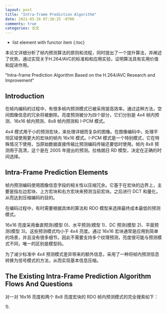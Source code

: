 ```yaml
---
layout: post
title: "Intra-frame Prediction Algorithm"
date: 2021-05-26 07:38:25 -0700
comments: true
categories: 论文
---
```


* list element with functor item
{:toc}

本论文详细分析了帧内预测算法的原则和流程，同时提出了一个提升算法，并阐述了优势。通过实现关于H.264/AVC的标准和和应用实验，证明算法具有实用价值和促进作用。

"Intra-frame Prediction Algorithm Based on the H.264/AVC Research and Improvement"

<!--more-->

## Introduction

在帧内编码的过程中，有很多帧内预测模式已被采用提高效率。通过这种方法，空间图像信息的冗余将被删除。亮度预测被分为四个部分，它们分别是 4x4 帧内预测、16x16 帧内预测、8x8 帧内预测和 I-PCM 模式。

4x4 模式用于小的预测宏块，来处理详细而复杂的图像。在图像编码中，处理平坦区域使用更大的宏块的帧内 16x16 模式。I-PCM 模式是一个特别模式，它在特殊情况下使用，当原始数据直接传输比预测编码传输还要低时使用。帧内 8x8 预测用于高清，这个是在 2005 年提出的预测。拉格朗日 RD 模型，决定在正确的时间选择。

## Intra-Frame Prediction Elements

帧内预测编码使用图像信息字段的相关性以压缩冗余。它基于在宏块的边界上，主要是指左边宏块、上方宏块和右方宏块来预测当前宏块。之后进行 DCT 和量化，从而达到压缩编码的目的。

在编码过程中，有时需要根据具体的算法和 RDO 模型来选择最终成本最低的预测模式。

16x16 亮度采用垂直预测(模型 0)、水平预测(模型 1)、DC 预测(模型 2)、平面预测(模型 3)。这些预测模式均小于 4x4 亮度。通过 16x16 宏块通常是应用到简单的场景，并且没有很多细节。因此不需要支持多个纹理预测，亮度很可能与预测模式不同，唯一的区别是模型码。

为了减少标准中 4x4 预测模式差异带来的额外信息，采用了一种将帧内预测信息转换为信号模式的方法，从而实现基本信息压缩。

## The Existing Intra-Frame Prediction Algorithm Flows And Questions

对一对 16x16 亮度和两个 8x8 亮度宏块的 RDO 帧内预测模式的完全搜索如下：

1). 


